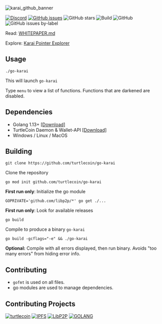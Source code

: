 ![karai_github_banner](https://user-images.githubusercontent.com/34389545/80034381-f6a14d00-84b3-11ea-857a-638322dac890.png)

[![Discord](https://img.shields.io/discord/388915017187328002?label=Join%20Discord)](http://chat.turtlecoin.lol) [![GitHub issues](https://img.shields.io/github/issues/turtlecoin/go-karai?label=Issues)](https://github.com/turtlecoin/go-karai/issues) ![GitHub stars](https://img.shields.io/github/stars/turtlecoin/go-karai?label=Github%20Stars) ![Build](https://github.com/turtlecoin/go-karai/workflows/Build/badge.svg) ![GitHub](https://img.shields.io/github/license/turtlecoin/go-karai) ![GitHub issues by-label](https://img.shields.io/github/issues/turtlecoin/go-karai/Todo)

Read: [WHITEPAPER.md](https://github.com/turtlecoin/go-karai/blob/master/docs/WHITEPAPER.md)

Explore: [Karai Pointer Explorer](https://karaiexplorer.extrahash.org/)

## Usage

`./go-karai`

This will launch `go-karai`

Type `menu` to view a list of functions. Functions that are darkened are disabled.

## Dependencies

-   Golang 1.13+ [[Download]](https://golang.org)
-   TurtleCoin Daemon & Wallet-API [[Download]](http://latest.turtlecoin.lol)
-   Windows / Linux / MacOS

## Building

`git clone https://github.com/turtlecoin/go-karai`

Clone the repository

`go mod init github.com/turtlecoin/go-karai`

**First run only**: Initialize the go module

`GOPRIVATE='github.com/libp2p/*' go get ./...`

**First run only**: Look for available releases

`go build`

Compile to produce a binary `go-karai`

`go build -gcflags="-e" && ./go-karai`

**Optional:** Compile with all errors displayed, then run binary. Avoids "too many errors" from hiding error info.

## Contributing

-   `gofmt` is used on all files.
-   go modules are used to manage dependencies.

## Contributing Projects

[![turtlecoin](https://user-images.githubusercontent.com/34389545/80266529-fb0b6880-8661-11ea-9a75-4cb066834775.png)](https://turtlecoin.lol)
[![IPFS](https://user-images.githubusercontent.com/34389545/80266356-0c07aa00-8661-11ea-8308-84639318213a.png)](https://ipfs.io)
[![LibP2P](https://user-images.githubusercontent.com/34389545/80266502-e4651180-8661-11ea-8367-54bf59e26470.png)](https://libp2p.io)
[![GOLANG](https://user-images.githubusercontent.com/34389545/80266422-6b65ba00-8661-11ea-836a-d1904ec15b94.png)](https://golang.org)
